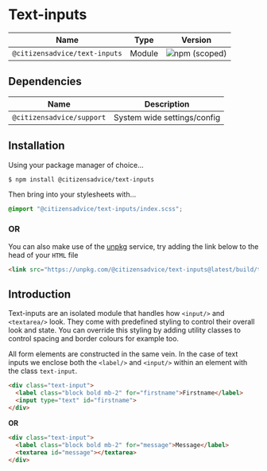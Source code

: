 # Text-inputs

| Name                          | Type   | Version                                                                       |
|-------------------------------|--------|-------------------------------------------------------------------------------|
| `@citizensadvice/text-inputs` | Module | ![npm (scoped)](https://img.shields.io/npm/v/@citizensadvice/text-inputs.svg) |

## Dependencies

| Name                      | Description                 |
|---------------------------|-----------------------------|
| `@citizensadvice/support` | System wide settings/config |

## Installation
Using your package manager of choice...

```shell
$ npm install @citizensadvice/text-inputs
```
Then bring into your stylesheets with...

```scss
@import "@citizensadvice/text-inputs/index.scss";
```
### OR

You can also make use of the [unpkg](https://unpkg.com) service, try adding the link below to the head of your `HTML` file
```html
<link src="https://unpkg.com/@citizensadvice/text-inputs@latest/build/text-inputs.css" />
```

## Introduction

Text-inputs are an isolated module that handles how `<input/>` and `<textarea/>` look. They come with predefined styling to control their overall look and state. You can override this styling by adding utility classes to control spacing and border colours for example too.

All form elements are constructed in the same vein. In the case of text inputs we enclose both the `<label/>` and `<input/>` within an element with the class `text-input`.

```HTML
<div class="text-input">
  <label class="block bold mb-2" for="firstname">Firstname</label>
  <input type="text" id="firstname">
</div>
```

**OR**

```HTML
<div class="text-input">
  <label class="block bold mb-2" for="message">Message</label>
  <textarea id="message"></textarea>
</div>
```